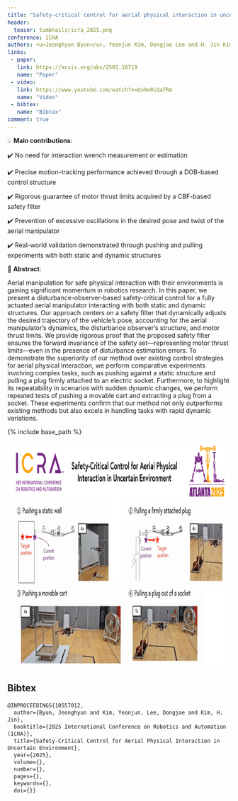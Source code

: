 ```yaml
---
title: "Safety-critical control for aerial physical interaction in uncertain environment"
header:
  teaser: tumbnails/icra_2025.png
conference: ICRA
authors: <u>Jeonghyun Byun</u>, Yeonjun Kim, Dongjae Lee and H. Jin Kim
links:
 - paper:
   link: https://arxiv.org/abs/2501.16719
   name: "Paper"
 - video:
   link: https://www.youtube.com/watch?v=Qu9e0iQafRA
   name: "Video"
 - bibtex: 
   name: "Bibtex"
comment: true
---
```


💡 **Main contributions**: 

✔️ No need for interaction wrench measurement or estimation

✔️ Precise motion-tracking performance achieved through a DOB-based control structure

✔️ Rigorous guarantee of motor thrust limits acquired by a CBF-based safety filter

✔️ Prevention of excessive oscillations in the desired pose and twist of the aerial manipulator

✔️ Real-world validation demonstrated through pushing and pulling experiments with both static and dynamic structures


📃 **Abstract**: 

Aerial manipulation for safe physical interaction with their environments is gaining significant momentum in robotics research. In this paper, we present a disturbance-observer-based safety-critical control for a fully actuated aerial manipulator interacting with both static and dynamic structures. Our approach centers on a safety filter that dynamically adjusts the desired trajectory of the vehicle’s pose, accounting for the aerial manipulator’s dynamics, the disturbance observer’s structure, and motor thrust limits. We provide rigorous proof that the proposed safety filter ensures the forward invariance of the safety set—representing motor thrust limits—even in the presence of disturbance estimation errors. To demonstrate the superiority of our method over existing control strategies for aerial physical interaction, we perform comparative experiments involving complex tasks, such as pushing against a static structure and pulling a plug firmly attached to an electric socket. Furthermore, to highlight its repeatability in scenarios with sudden dynamic changes, we perform repeated tests of pushing a movable cart and extracting a plug from a socket. These experiments confirm that our method not only outperforms existing methods but also excels in handling tasks with rapid dynamic variations.

{% include base_path %}

<center><img src="/images/tumbnails/icra_2025.png" width="910" height="512"></center>


## Bibtex <a id="bibtex"></a>
```
@INPROCEEDINGS{10557012,
  author={Byun, Jeonghyun and Kim, Yeonjun, Lee, Dongjae and Kim, H. Jin},
  booktitle={2025 International Conference on Robotics and Automation (ICRA)}, 
  title={Safety-Critical Control for Aerial Physical Interaction in Uncertain Environment}, 
  year={2025},
  volume={},
  number={},
  pages={},
  keywords={},
  doi={}}
```
